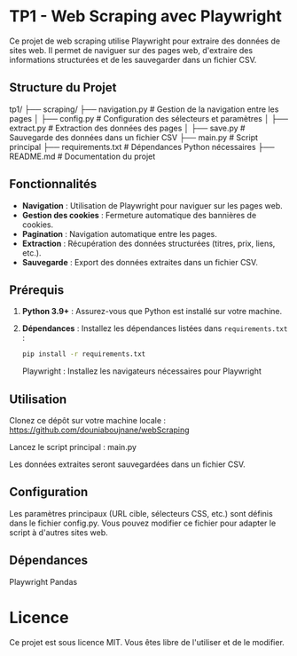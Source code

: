 # TP1 - Web Scraping avec Playwright

Ce projet de web scraping utilise Playwright pour extraire des données de sites web. Il permet de naviguer sur des pages web, d'extraire des informations structurées et de les sauvegarder dans un fichier CSV.

## Structure du Projet

tp1/
├── scraping/
├── navigation.py # Gestion de la navigation entre les pages │
├── config.py # Configuration des sélecteurs et paramètres │
├── extract.py # Extraction des données des pages │
├── save.py # Sauvegarde des données dans un fichier CSV
├── main.py # Script principal
├── requirements.txt # Dépendances Python nécessaires
├── README.md # Documentation du projet

## Fonctionnalités

- **Navigation** : Utilisation de Playwright pour naviguer sur les pages web.
- **Gestion des cookies** : Fermeture automatique des bannières de cookies.
- **Pagination** : Navigation automatique entre les pages.
- **Extraction** : Récupération des données structurées (titres, prix, liens, etc.).
- **Sauvegarde** : Export des données extraites dans un fichier CSV.

## Prérequis

1. **Python 3.9+** : Assurez-vous que Python est installé sur votre machine.
2. **Dépendances** : Installez les dépendances listées dans `requirements.txt` :

   ```bash
   pip install -r requirements.txt
   ```

   Playwright : Installez les navigateurs nécessaires pour Playwright

## Utilisation

Clonez ce dépôt sur votre machine locale : https://github.com/douniaboujnane/webScraping

Lancez le script principal : main.py

Les données extraites seront sauvegardées dans un fichier CSV.

## Configuration

Les paramètres principaux (URL cible, sélecteurs CSS, etc.) sont définis dans le fichier config.py. Vous pouvez modifier ce fichier pour adapter le script à d'autres sites web.

## Dépendances

Playwright
Pandas

# Licence

Ce projet est sous licence MIT. Vous êtes libre de l'utiliser et de le modifier.
